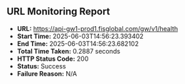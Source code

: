 ## URL Monitoring Report

- **URL:** https://api-gw1-prod1.fisglobal.com/gw/v1/health
- **Start Time:** 2025-06-03T14:56:23.393402
- **End Time:** 2025-06-03T14:56:23.682102
- **Total Time Taken:** 0.2887 seconds
- **HTTP Status Code:** 200
- **Status:** Success
- **Failure Reason:** N/A
